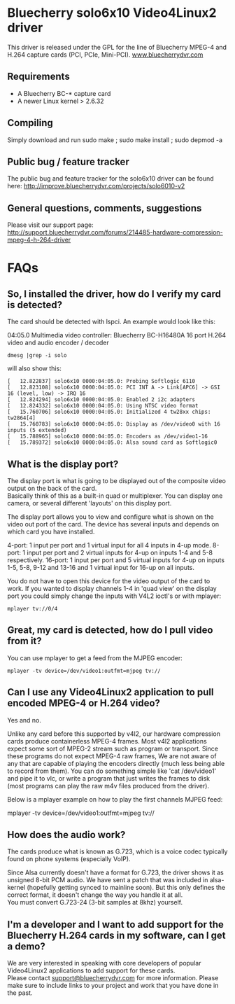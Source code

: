 Bluecherry solo6x10 Video4Linux2 driver
======================================
This driver is released under the GPL for the line of Bluecherry MPEG-4 and H.264 capture cards (PCI, PCIe, Mini-PCI).
www.bluecherrydvr.com

Requirements
------------
- A Bluecherry BC-* capture card
- A newer Linux kernel > 2.6.32

Compiling
---------
Simply download and run sudo make ; sudo make install ; sudo depmod -a  

Public bug / feature tracker
---------------------------
The public bug and feature tracker for the solo6x10 driver can be found here:
http://improve.bluecherrydvr.com/projects/solo6010-v2

General questions, comments, suggestions
----------------------------------------
Please visit our support page: http://support.bluecherrydvr.com/forums/214485-hardware-compression-mpeg-4-h-264-driver

FAQs
====

So, I installed the driver, how do I verify my card is detected?
---------------------------------------------------------------
The card should be detected with lspci.  An example would look like this:

04:05.0 Multimedia video controller: Bluecherry BC-H16480A 16 port H.264 video and audio encoder / decoder

	dmesg |grep -i solo 

will also show this:

	[   12.822837] solo6x10 0000:04:05.0: Probing Softlogic 6110
	[   12.823108] solo6x10 0000:04:05.0: PCI INT A -> Link[APC6] -> GSI 16 (level, low) -> IRQ 16
	[   12.824294] solo6x10 0000:04:05.0: Enabled 2 i2c adapters
	[   12.824332] solo6x10 0000:04:05.0: Using NTSC video format
	[   15.760706] solo6x10 0000:04:05.0: Initialized 4 tw28xx chips: tw2864[4]
	[   15.760783] solo6x10 0000:04:05.0: Display as /dev/video0 with 16 inputs (5 extended)
	[   15.788965] solo6x10 0000:04:05.0: Encoders as /dev/video1-16
	[   15.789372] solo6x10 0000:04:05.0: Alsa sound card as Softlogic0

What is the display port?
-------------------------
The display port is what is going to be displayed out of the composite video output on the back of the card.  
Basically think of this as a built-in quad or multiplexer.  You can display one camera, or several different 'layouts' 
on this display port.

The display port allows you to view and configure what is shown on the video out port of the card. The device has several inputs 
and depends on which card you have installed.

4-port: 1 input per port and 1 virtual input for all 4 inputs in 4-up mode.
8-port: 1 input per port and 2 virtual inputs for 4-up on inputs 1-4 and 5-8 respectively.
16-port: 1 input per port and 5 virtual inputs for 4-up on inputs 1-5, 5-8, 9-12 and 13-16 and 1 virtual input for 16-up on all inputs.

You do not have to open this device for the video output of the card to work. If you wanted to display channels 1-4 in 'quad view' on the 
display port you could simply change the inputs with V4L2 ioctl's or with mplayer:

	mplayer tv://0/4 

Great, my card is detected, how do I pull video from it?
--------------------------------------------------------
You can use mplayer to get a feed from the MJPEG encoder:

	mplayer -tv device=/dev/video1:outfmt=mjpeg tv://

Can I use any Video4Linux2 application to pull encoded MPEG-4 or H.264 video?
-----------------------------------------------------------------------------
Yes and no.  

Unlike any card before this supported by v4l2, our hardware compression cards produce containerless MPEG-4 frames. 
Most v4l2 applications expect some sort of MPEG-2 stream such as program or transport. 
Since these programs do not expect MPEG-4 raw frames, We are not aware of any that are capable of playing the 
encoders directly (much less being able to record from them). You can do something simple like 'cat /dev/video1' 
and pipe it to vlc, or write a program that just writes the frames to disk (most programs can play the raw m4v files produced from the driver).

Below is a mplayer example on how to play the first channels MJPEG feed:

mplayer -tv device=/dev/video1:outfmt=mjpeg tv://

How does the audio work?
------------------------
The cards produce what is known as G.723, which is a voice codec typically found on phone systems (especially VoIP).

Since Alsa currently doesn't have a format for G.723, the driver shows it as unsigned 8-bit PCM audio.  We have sent a patch that was included 
in alsa-kernel (hopefully getting synced to mainline soon). But this only defines the correct format, it doesn't change the way you handle it at all.  
You must convert G.723-24 (3-bit samples at 8khz) yourself. 

I'm a developer and I want to add support for the Bluecherry H.264 cards in my software, can I get a demo?
----------------------------------------------------------------------------------------------------------
We are very interested in speaking with core developers of popular Video4Linux2 applications to add support for these cards.  
Please contact support@bluecherrydvr.com for more information.  Please make sure to include links to your project and work that you have done in the past.




